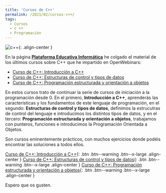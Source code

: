 ```yaml
---
title: 'Cursos de C++'
permalink: /2021/02/cursos-c++/
tags:
  - Cursos
  - c ++
  - Programación
---
```


![c++](https://plataforma.josedomingo.org/pledin/cursos/curso_cpp1/img/c++.png){: .align-center }

En la página **[Plataforma Educativa Informática](https://plataforma.josedomingo.org/pledin/)** he colgado el material de los últimos cursos sobre C++ que he impartido en OpenWebinars:

* [Curso de C++: Introducción a C++](https://openwebinars.net/cursos/cpp-introduccion/)
* [Curso de C++: Estructuras de control y tipos de datos](https://openwebinars.net/cursos/cpp-estructuras-tipos-datos/)
* [Curso de C++: Programación estructurada y orientación a objetos](https://openwebinars.net/cursos/cpp-estructurada-poo/)

En estos cursos trato de continuar la serie de cursos de iniciación a la programación desde 0. En el primero, **Introducción a C++**, aprenderás las características y los fundamentos de este lenguaje de programación, en el segundo: **Estructuras de control y tipos de datos**, definimos la estrucutras de control del lenguaje e introducimos los distintos tipos de datos, y en el tercero: **Programación estructurada y orientación a objetos**, trabajamos con punteros, funciones e introducimos la Programación Orientada a Objetos.

Son cursos eminentemente prácticos, con muchos ejercicios donde podéis encontrar las soluciones a todos ellos.

[Curso de C++: Introducción a C++](https://plataforma.josedomingo.org/pledin/cursos/curso_cpp1/){: .btn .btn--warning .btn--x-large .align-center }
[Curso de C++: Estructuras de control y tipos de datos](https://plataforma.josedomingo.org/pledin/cursos/curso_cpp2/){: .btn .btn--warning .btn--x-large .align-center }
[Curso de C++: Programación estructurada y orientación a objetos](https://plataforma.josedomingo.org/pledin/cursos/curso_cpp3/){: .btn .btn--warning .btn--x-large .align-center }


Espero que os gusten.